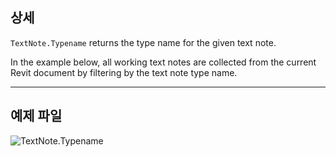 ## 상세
`TextNote.Typename` returns the type name for the given text note.

In the example below, all working text notes are collected from the current Revit document by filtering by the text note type name.

___
## 예제 파일

![TextNote.Typename](./Revit.Elements.TextNote.Typename_img.jpg)
